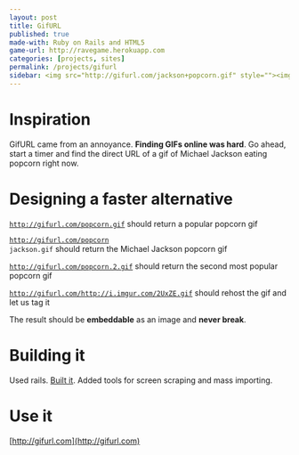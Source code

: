 ```yaml
---
layout: post
title: GifURL
published: true
made-with: Ruby on Rails and HTML5
game-url: http://ravegame.herokuapp.com
categories: [projects, sites]
permalink: /projects/gifurl
sidebar: <img src="http://gifurl.com/jackson+popcorn.gif" style=""><img src="http://gifurl.com/science.gif" style="margin-top:10px"><img src="http://gifurl.com/racist.gif" style="margin-top:10px"><img src="http://gifurl.com/dance.gif" style="margin-top:10px">
---
```


# Inspiration

GifURL came from an annoyance. **Finding GIFs online was hard**. Go ahead, <a onclick="$('#timer').text('TIMER!')">start a timer</a> and find the direct URL of a gif of Michael Jackson eating popcorn right now.

<div id="timer"></div>

# Designing a faster alternative

<code>http://gifurl.com/popcorn.gif</code> should return a popular popcorn gif

<code>http://gifurl.com/popcorn jackson.gif</code> should return the Michael Jackson popcorn gif

<code>http://gifurl.com/popcorn.2.gif</code> should return the second most popular popcorn gif

<code>http://gifurl.com/http://i.imgur.com/2UxZE.gif</code> should rehost the gif and let us tag it

The result should be **embeddable** as an image and **never break**.

# Building it

Used rails. [Built it](http://github.com/bcjordan/gifurl). Added tools for screen scraping and mass importing.

# Use it

[http://gifurl.com](http://gifurl.com)